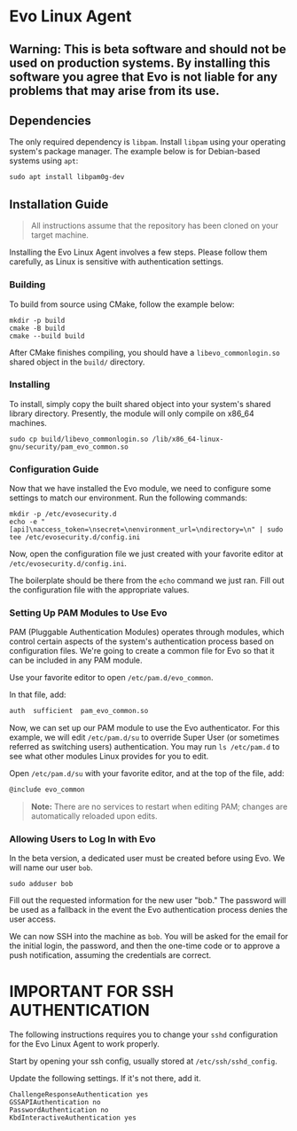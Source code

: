 
# Evo Linux Agent

## **Warning:** This is beta software and should not be used on production systems. By installing this software you agree that Evo is not liable for any problems that may arise from its use.

## Dependencies
The only required dependency is `libpam`. Install `libpam` using your operating system's package manager. The example below is for Debian-based systems using `apt`:
```shell
sudo apt install libpam0g-dev
```

## Installation Guide

> All instructions assume that the repository has been cloned on your target machine.

Installing the Evo Linux Agent involves a few steps. Please follow them carefully, as Linux is sensitive with authentication settings.

### Building

To build from source using CMake, follow the example below:

```shell
mkdir -p build
cmake -B build
cmake --build build
```

After CMake finishes compiling, you should have a `libevo_commonlogin.so` shared object in the `build/` directory.

### Installing

To install, simply copy the built shared object into your system's shared library directory. Presently, the module will only compile on x86_64 machines.

```shell
sudo cp build/libevo_commonlogin.so /lib/x86_64-linux-gnu/security/pam_evo_common.so
```

### Configuration Guide

Now that we have installed the Evo module, we need to configure some settings to match our environment. Run the following commands:

```shell
mkdir -p /etc/evosecurity.d
echo -e "[api]\naccess_token=\nsecret=\nenvironment_url=\ndirectory=\n" | sudo tee /etc/evosecurity.d/config.ini
```

Now, open the configuration file we just created with your favorite editor at `/etc/evosecurity.d/config.ini`.

The boilerplate should be there from the `echo` command we just ran. Fill out the configuration file with the appropriate values.

### Setting Up PAM Modules to Use Evo

PAM (Pluggable Authentication Modules) operates through modules, which control certain aspects of the system's authentication process based on configuration files. We're going to create a common file for Evo so that it can be included in any PAM module.

Use your favorite editor to open `/etc/pam.d/evo_common`.

In that file, add:

```sh
auth  sufficient  pam_evo_common.so
```

Now, we can set up our PAM module to use the Evo authenticator. For this example, we will edit `/etc/pam.d/su` to override Super User (or sometimes referred as switching users) authentication. You may run `ls /etc/pam.d` to see what other modules Linux provides for you to edit.

Open `/etc/pam.d/su` with your favorite editor, and at the top of the file, add:

```sh
@include evo_common
```

> **Note:** There are no services to restart when editing PAM; changes are automatically reloaded upon edits.

### Allowing Users to Log In with Evo

In the beta version, a dedicated user must be created before using Evo. We will name our user `bob`.

```shell
sudo adduser bob
```

Fill out the requested information for the new user "bob." The password will be used as a fallback in the event the Evo authentication process denies the user access.

We can now SSH into the machine as `bob`. You will be asked for the email for the initial login, the password, and then the one-time code or to approve a push notification, assuming the credentials are correct.

# IMPORTANT FOR SSH AUTHENTICATION
The following instructions requires you to change your `sshd` configuration for the Evo Linux Agent to work properly.

Start by opening your ssh config, usually stored at `/etc/ssh/sshd_config`.

Update the following settings. If it's not there, add it.
```shell
ChallengeResponseAuthentication yes
GSSAPIAuthentication no
PasswordAuthentication no
KbdInteractiveAuthentication yes
```